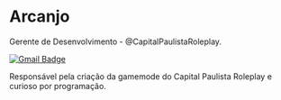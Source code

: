 # Arcanjo

Gerente de Desenvolvimento - @CapitalPaulistaRoleplay.

[![Gmail Badge](https://img.shields.io/badge/-diego.schell.f@gmail.com-dbb284?style=flat-square&logo=Gmail&logoColor=white&link=mailto:diego.schell.f@gmail.com)](mailto:diego.schell.f@gmail.com)

Responsável pela criação da gamemode do Capital Paulista Roleplay e curioso por programação.
